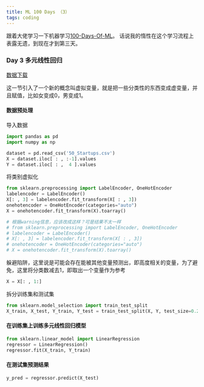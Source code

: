```yaml
---
title: ML 100 Days （3）
tags: coding
---
```


跟着大佬学习一下机器学习[100-Days-Of-ML](https://github.com/MLEveryday/100-Days-Of-ML-Code)。
话说我的惰性在这个学习流程上表露无遗，到现在才到第三天。

### Day 3 多元线性回归
[数据下载](https://github.com/MLEveryday/100-Days-Of-ML-Code/blob/master/datasets/50_Startups.csv)

这一节引入了一个新的概念叫虚拟变量，就是把一些分类性的东西变成虚变量，并且赋值，比如女变成0，男变成1。

#### 数据预处理
导入数据
```python
import pandas as pd
import numpy as np

dataset = pd.read_csv('50_Startups.csv')
X = dataset.iloc[ : , :-1].values
Y = dataset.iloc[ : ,  4 ].values
```

将类别虚拟化
```python
from sklearn.preprocessing import LabelEncoder, OneHotEncoder
labelencoder = LabelEncoder()
X[: , 3] = labelencoder.fit_transform(X[ : , 3])
onehotencoder = OneHotEncoder(categories="auto")
X = onehotencoder.fit_transform(X).toarray()

# 根据warning信息，应该改成这样？可是结果不太一样
# from sklearn.preprocessing import LabelEncoder, OneHotEncoder
# labelencoder = LabelEncoder()
# X[: , 3] = labelencoder.fit_transform(X[ : , 3])
# onehotencoder = OneHotEncoder(categories="auto")
# X = onehotencoder.fit_transform(X).toarray()
```

躲避陷阱，这里说是可能会存在能被其他变量预测出，即高度相关的变量，为了避免，这里将分类数减去1，即取出一个变量作为参考
```python
X = X[: , 1:]
```

拆分训练集和测试集
```python
from sklearn.model_selection import train_test_split
X_train, X_test, Y_train, Y_test = train_test_split(X, Y, test_size=0.2, random_state=0)
```

#### 在训练集上训练多元线性回归模型
```python
from sklearn.linear_model import LinearRegression
regressor = LinearRegression()
regressor.fit(X_train, Y_train)
```

#### 在测试集预测结果
```python
y_pred = regressor.predict(X_test)
```



[-_-]:jing